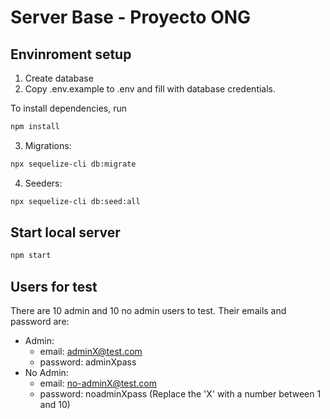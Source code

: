 # Server Base - Proyecto ONG


## Envinroment setup

1) Create database
2) Copy .env.example to .env and fill with database credentials.

To install dependencies, run
``` bash
npm install
```

3) Migrations:
``` bash
npx sequelize-cli db:migrate
```

4) Seeders:
``` bash
npx sequelize-cli db:seed:all
```

## Start local server

``` bash
npm start
```

## Users for test
There are 10 admin and 10 no admin users to test. Their emails and password are: 
  - Admin: 
    * email: adminX@test.com 
    * password: adminXpass
  - No Admin: 
    * email: no-adminX@test.com 
    * password: noadminXpass
(Replace the 'X' with a number between 1 and 10)